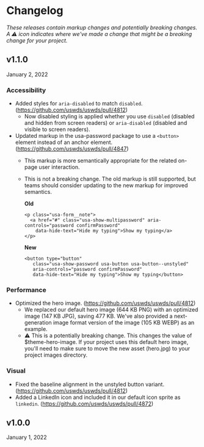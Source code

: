 # Changelog

_These releases contain markup changes and potentially breaking changes.
A :warning: icon indicates where we've made a change that might be a breaking change for your project._

## v1.1.0

January 2, 2022

### Accessibility

- Added styles for `aria-disabled` to match `disabled`. (https://github.com/uswds/uswds/pull/4812)
    - Now disabled styling is applied whether you use `disabled` (disabled and hidden from screen readers) or `aria-disabled` (disabled and visible to screen readers).
- Updated markup in the usa-password package to use a `<button>` element instead of an anchor element. (https://github.com/uswds/uswds/pull/4847)
    - This markup is more semantically appropriate for the related on-page user interaction.
    - This is not a breaking change. The old markup is still supported, but teams should consider updating to the new markup for improved semantics.

        **Old**
        ```
        <p class="usa-form__note">
          <a href="#" class="usa-show-multipassword" aria-controls="password confirmPassword"
            data-hide-text="Hide my typing">Show my typing</a>
        </p>
        ```
       **New**
       ```
       <button type="button"
          class="usa-show-password usa-button usa-button--unstyled"
          aria-controls="password confirmPassword"
          data-hide-text="Hide my typing">Show my typing</button>
        ```

### Performance

- Optimized the hero image. (https://github.com/uswds/uswds/pull/4812)
    - We replaced our default hero image (644 KB PNG) with an optimized image (147 KB JPG), saving 477 KB. We've also provided a next-generation image format version of the image (105 KB WEBP) as an example.
    - :warning: This is a potentially breaking change. This changes the value of $theme-hero-image. If your project uses this default hero image, you'll need to make sure to move the new asset (hero.jpg) to your project images directory.

### Visual

- Fixed the baseline alignment in the unstyled button variant. (https://github.com/uswds/uswds/pull/4812)
- Added a LinkedIn icon and included it in our default icon sprite as `linkedin`. (https://github.com/uswds/uswds/pull/4872)

## v1.0.0

January 1, 2022
